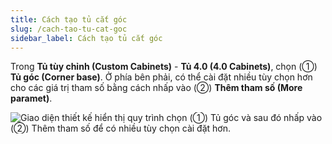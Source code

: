 ```yaml
---
title: Cách tạo tủ cắt góc
slug: /cach-tao-tu-cat-goc
sidebar_label: Cách tạo tủ cắt góc
---
```


Trong **Tủ tùy chỉnh (Custom Cabinets)** - **Tủ 4.0 (4.0 Cabinets)**, chọn (①) **Tủ góc (Corner base)**. Ở phía bên phải, có thể cài đặt nhiều tùy chọn hơn cho các giá trị tham số bằng cách nhấp vào (②) **Thêm tham số (More paramet)**.

![Giao diện thiết kế hiển thị quy trình chọn (①) Tủ góc và sau đó nhấp vào (②) Thêm tham số để có nhiều tùy chọn cài đặt hơn.](https://storage.googleapis.com/jegavn_kb/images/f6d30a86-7e51-4f51-bfd8-9ba9844cab87.png)